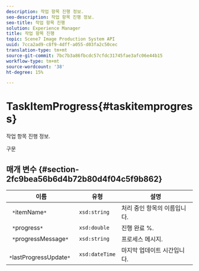 ```yaml
---
description: 작업 항목 진행 정보.
seo-description: 작업 항목 진행 정보.
seo-title: 작업 항목 진행
solution: Experience Manager
title: 작업 항목 진행
topic: Scene7 Image Production System API
uuid: 7cca2ad9-c8f9-4dff-a055-d03fa2c50cec
translation-type: tm+mt
source-git-commit: 7bc7b3a86fbcdc57cfdc31745fae3afc06e44b15
workflow-type: tm+mt
source-wordcount: '38'
ht-degree: 15%

---
```



# TaskItemProgress{#taskitemprogress}

작업 항목 진행 정보.

구문

## 매개 변수 {#section-2fc9bea56b6d4b72b80d4f04c5f9b862}

| 이름 | 유형 | 설명 |
|---|---|---|
| ` *`itemName`*` | `xsd:string` | 처리 중인 항목의 이름입니다. |
| ` *`progress`*` | `xsd:double` | 진행 완료 %. |
| ` *`progressMessage`*` | `xsd:string` | 프로세스 메시지. |
| ` *`lastProgressUpdate`*` | `xsd:dateTime` | 마지막 업데이트 시간입니다. |

